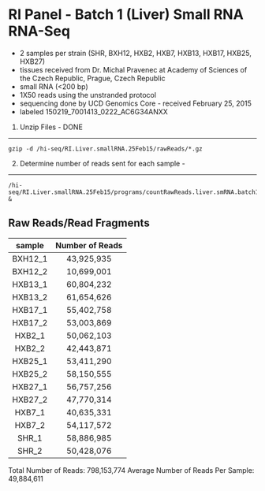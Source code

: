 RI Panel - Batch 1 (Liver) Small RNA RNA-Seq
============================================

-   2 samples per strain (SHR, BXH12, HXB2, HXB7, HXB13, HXB17, HXB25, HXB27)
-   tissues received from Dr. Michal Pravenec at Academy of Sciences of the Czech Republic, Prague, Czech Republic
-   small RNA (\<200 bp)
-   1X50 reads using the unstranded protocol
-   sequencing done by UCD Genomics Core - received February 25, 2015
-   labeled 150219\_7001413\_0222\_AC6G34ANXX

1. Unzip Files - DONE
---------------------

    gzip -d /hi-seq/RI.Liver.smallRNA.25Feb15/rawReads/*.gz

2. Determine number of reads sent for each sample -
---------------------------------------------------

    /hi-seq/RI.Liver.smallRNA.25Feb15/programs/countRawReads.liver.smRNA.batch1.sh &

Raw Reads/Read Fragments
------------------------

|  sample  | Number of Reads |
|:--------:|:---------------:|
| BXH12\_1 |    43,925,935   |
| BXH12\_2 |    10,699,001   |
| HXB13\_1 |    60,804,232   |
| HXB13\_2 |    61,654,626   |
| HXB17\_1 |    55,402,758   |
| HXB17\_2 |    53,003,869   |
|  HXB2\_1 |    50,062,103   |
|  HXB2\_2 |    42,443,871   |
| HXB25\_1 |    53,411,290   |
| HXB25\_2 |    58,150,555   |
| HXB27\_1 |    56,757,256   |
| HXB27\_2 |    47,770,314   |
|  HXB7\_1 |    40,635,331   |
|  HXB7\_2 |    54,117,572   |
|  SHR\_1  |    58,886,985   |
|  SHR\_2  |    50,428,076   |

Total Number of Reads: 798,153,774
Average Number of Reads Per Sample: 49,884,611
